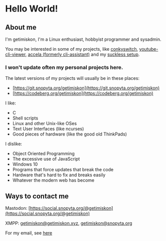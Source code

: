 # Hello World!

## About me
I'm getimiskon, I'm a Linux enthusiast, hobbyist programmer and sysadmin.

You may be interested in some of my projects, like [conkyswitch](https://github.com/getimiskon/conkyswitch), [youtube-cli-viewer](https://github.com/getimiskon/youtube-cli-viewer), [accela (formerly cli-assistant)](https://github.com/getimiskon/accela) and my [suckless setup](https://github.com/getimiskon/suckless-setup).

### I won't update often my personal projects here.
The latest versions of my projects will usually be in these places:
* [https://git.snopyta.org/getimiskon](https://git.snopyta.org/getimiskon)
* [https://codeberg.org/getimiskon](https://codeberg.org/getimiskon)

I like:
* C
* Shell scripts
* Linux and other Unix-like OSes
* Text User Interfaces (like ncurses)
* Good pieces of hardware (like the good old ThinkPads)

I dislike:
* Object Oriented Programming
* The excessive use of JavaScript
* Windows 10
* Programs that force updates that break the code
* Hardware that's hard to fix and breaks easily
* Whatever the modern web has become

## Ways to contact me
Mastodon: [https://social.snopyta.org/@getimiskon](https://social.snopyta.org/@getimiskon)

XMPP: getimiskon@getimiskon.xyz, getimiskon@snopyta.org

For my email, see [here](https://getimiskon.xyz/about.html#contact)
